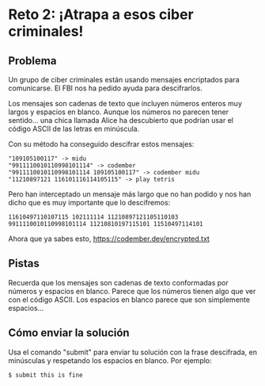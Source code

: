 # Reto 2: ¡Atrapa a esos ciber criminales!

## Problema

Un grupo de ciber criminales están usando mensajes encriptados para comunicarse. El FBI nos ha pedido ayuda para descifrarlos.

Los mensajes son cadenas de texto que incluyen números enteros muy largos y espacios en blanco. Aunque los números no parecen tener sentido... una chica llamada Alice ha descubierto que podrían usar el código ASCII de las letras en minúscula.

Con su método ha conseguido descifrar estos mensajes:

```
"109105100117" -> midu
"9911110010110998101114" -> codember
"9911110010110998101114 109105100117" -> codember midu
"11210897121 116101116114105115" -> play tetris
```

Pero han interceptado un mensaje más largo que no han podido y nos han dicho que es muy importante que lo descifremos:

```
11610497110107115 102111114 11210897121105110103 9911110010110998101114 11210810197115101 11510497114101
```

Ahora que ya sabes esto, https://codember.dev/encrypted.txt

## Pistas

Recuerda que los mensajes son cadenas de texto conformadas por números y espacios en blanco.
Parece que los números tienen algo que ver con el código ASCII.
Los espacios en blanco parece que son simplemente espacios...

## Cómo enviar la solución

Usa el comando "submit" para enviar tu solución con la frase descifrada, en minúsculas y respetando los espacios en blanco. Por ejemplo:

`$ submit this is fine`

